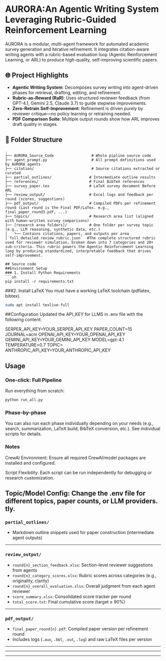 # AURORA:An Agentic Writing System Leveraging Rubric-Guided Reinforcement Learning

AURORA is a modular, multi-agent framework for automated academic survey generation and iterative refinement. It integrates citation-aware writing agents with a rubric-based evaluation loop (Agentic Reinforcement Learning, or ARL) to produce high-quality, self-improving scientific papers.

## 🌐 Project Highlights

- **Agentic Writing System**: Decomposes survey writing into agent-driven phases for retrieval,  drafting, editing, and refinement.
- **Rubric-as-Reward (RaR)**: Uses structured reviewer feedback (from GPT-4.1, Gemini 2.5, Claude 3.7) to guide stepwise improvements.
- **Zero-Retrain Self-Improvement**: Refinement is driven purely by reviewer critique—no policy learning or retraining needed.
- **PDF Comparison Suite**: Multiple output rounds show how ARL improves draft quality in stages.

## 📁 Folder Structure

```text
.
├── AURORA_Source_Code                 # Whole pipline source code        
├── agent_prompt.py                    # All prompt definitions used by AURORA agents
├── citation/                          # Source citations extracted or curated
├── partial_outlines/                 # Intermediate outline results
├── references/                       # Final BibTeX references
├── survey_paper.tex                  # LaTeX survey document Before ARL 
├── review_output/                    # Excel logs and feedback per round (scores, suggestions)
├── pdf_output/                       # Compiled PDFs per refinement round (Last round is the Final PDF/LaTex. e.g., final_paper_round3.pdf, ...)
├── topics/                           # Research area list (aligned with human-written survey comparisons)
├── [research area folders]/          # One folder per survey topic (e.g., LLM reasoning, synthetic data, etc.)
│   └── Contains citations, papers, and outputs per area
│`full_detailed_review_rubric.json`  #The complete structured rubric used for reviewer simulation, broken down into 7 categories and 20+ sub-criteria. This rubric powers the Agentic Reinforcement Learning loop by producing standardized, interpretable feedback that drives self-improvement.

## Source code
##Environment Setup
### 1. Install Python Requirements
```sh
pip install -r requirements.txt
```

###2. Install LaTeX
You must have a working LaTeX toolchain (pdflatex, bibtex).

```sh
sudo apt install texlive-full
```
##Configuration
Updated the API_KEY for LLMS in .env file with the following content:

SERPER_API_KEY=YOUR_SERPER_API_KEY
PAPER_COUNT=15
JOURNAL=acm
OPENAI_API_KEY=YOUR_OPENAI_API_KEY
GEMINI_API_KEY=YOUR_GEMINI_API_KEY
MODEL=gpt-4.1
TEMPERATURE=0.7
TOPIC=
ANTHROPIC_API_KEY=YOUR_ANTHROPIC_API_KEY
## Usage

### One-click: Full Pipeline
Run everything from scratch:

```sh
python run_all.py

```
### Phase-by-phase
You can also run each phase individually depending on your needs (e.g., search, summarization, LaTeX build, BibTeX conversion, etc.).
See individual scripts for details.
### Notes
CrewAI Environment: Ensure all required CrewAI/model packages are installed and configured.

Script Flexibility: Each script can be run independently for debugging or research customization.

Topic/Model Config: Change the .env file for different topics, paper counts, or LLM providers.
tly.
---

### `partial_outlines/`
- Markdown outline snippets used for paper construction (intermediate agent outputs)

---

### `review_output/`
- `round{n}_section_feedback.xlsx`: Section-level reviewer suggestions from agents
- `round{n}_category_scores.xlsx`: Rubric scores across categories (e.g., originality, clarity)
- `round{n}_overall_evaluation.xlsx`: Overall judgment from each agent reviewer
- `score_summary.xlsx`: Consolidated score tracker per round
- `total_score.txt`: Final cumulative score (target ≥ 90%)

---

### `pdf_output/`
- `final_paper_round{n}.pdf`: Compiled paper version per refinement round
- Includes logs (`.aux`, `.bbl`, `.out`, `.log`) and raw LaTeX files per version

---

 

---

 

---
 

